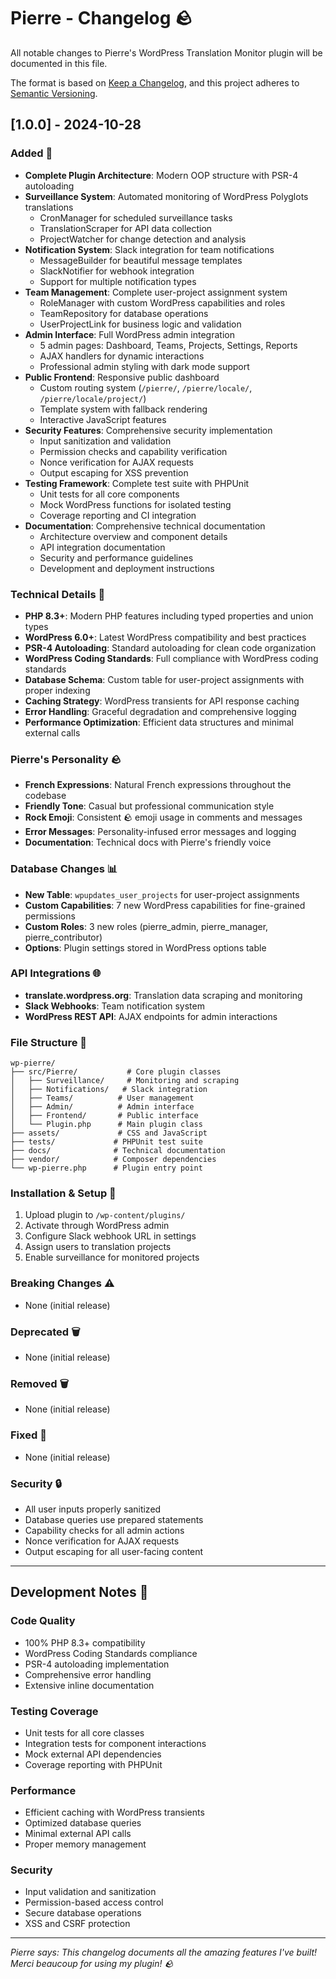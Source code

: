 # Pierre - Changelog 🪨

All notable changes to Pierre's WordPress Translation Monitor plugin will be documented in this file.

The format is based on [Keep a Changelog](https://keepachangelog.com/en/1.0.0/),
and this project adheres to [Semantic Versioning](https://semver.org/spec/v2.0.0.html).

## [1.0.0] - 2024-10-28

### Added 🎉
- **Complete Plugin Architecture**: Modern OOP structure with PSR-4 autoloading
- **Surveillance System**: Automated monitoring of WordPress Polyglots translations
  - CronManager for scheduled surveillance tasks
  - TranslationScraper for API data collection
  - ProjectWatcher for change detection and analysis
- **Notification System**: Slack integration for team notifications
  - MessageBuilder for beautiful message templates
  - SlackNotifier for webhook integration
  - Support for multiple notification types
- **Team Management**: Complete user-project assignment system
  - RoleManager with custom WordPress capabilities and roles
  - TeamRepository for database operations
  - UserProjectLink for business logic and validation
- **Admin Interface**: Full WordPress admin integration
  - 5 admin pages: Dashboard, Teams, Projects, Settings, Reports
  - AJAX handlers for dynamic interactions
  - Professional admin styling with dark mode support
- **Public Frontend**: Responsive public dashboard
  - Custom routing system (`/pierre/`, `/pierre/locale/`, `/pierre/locale/project/`)
  - Template system with fallback rendering
  - Interactive JavaScript features
- **Security Features**: Comprehensive security implementation
  - Input sanitization and validation
  - Permission checks and capability verification
  - Nonce verification for AJAX requests
  - Output escaping for XSS prevention
- **Testing Framework**: Complete test suite with PHPUnit
  - Unit tests for all core components
  - Mock WordPress functions for isolated testing
  - Coverage reporting and CI integration
- **Documentation**: Comprehensive technical documentation
  - Architecture overview and component details
  - API integration documentation
  - Security and performance guidelines
  - Development and deployment instructions

### Technical Details 🔧
- **PHP 8.3+**: Modern PHP features including typed properties and union types
- **WordPress 6.0+**: Latest WordPress compatibility and best practices
- **PSR-4 Autoloading**: Standard autoloading for clean code organization
- **WordPress Coding Standards**: Full compliance with WordPress coding standards
- **Database Schema**: Custom table for user-project assignments with proper indexing
- **Caching Strategy**: WordPress transients for API response caching
- **Error Handling**: Graceful degradation and comprehensive logging
- **Performance Optimization**: Efficient data structures and minimal external calls

### Pierre's Personality 🪨
- **French Expressions**: Natural French expressions throughout the codebase
- **Friendly Tone**: Casual but professional communication style
- **Rock Emoji**: Consistent 🪨 emoji usage in comments and messages
- **Error Messages**: Personality-infused error messages and logging
- **Documentation**: Technical docs with Pierre's friendly voice

### Database Changes 📊
- **New Table**: `wpupdates_user_projects` for user-project assignments
- **Custom Capabilities**: 7 new WordPress capabilities for fine-grained permissions
- **Custom Roles**: 3 new roles (pierre_admin, pierre_manager, pierre_contributor)
- **Options**: Plugin settings stored in WordPress options table

### API Integrations 🌐
- **translate.wordpress.org**: Translation data scraping and monitoring
- **Slack Webhooks**: Team notification system
- **WordPress REST API**: AJAX endpoints for admin interactions

### File Structure 📁
```
wp-pierre/
├── src/Pierre/           # Core plugin classes
│   ├── Surveillance/     # Monitoring and scraping
│   ├── Notifications/   # Slack integration
│   ├── Teams/          # User management
│   ├── Admin/          # Admin interface
│   ├── Frontend/       # Public interface
│   └── Plugin.php      # Main plugin class
├── assets/             # CSS and JavaScript
├── tests/             # PHPUnit test suite
├── docs/              # Technical documentation
├── vendor/            # Composer dependencies
└── wp-pierre.php      # Plugin entry point
```

### Installation & Setup 🚀
1. Upload plugin to `/wp-content/plugins/`
2. Activate through WordPress admin
3. Configure Slack webhook URL in settings
4. Assign users to translation projects
5. Enable surveillance for monitored projects

### Breaking Changes ⚠️
- None (initial release)

### Deprecated 🗑️
- None (initial release)

### Removed 🗑️
- None (initial release)

### Fixed 🐛
- None (initial release)

### Security 🔒
- All user inputs properly sanitized
- Database queries use prepared statements
- Capability checks for all admin actions
- Nonce verification for AJAX requests
- Output escaping for all user-facing content

---

## Development Notes 📝

### Code Quality
- 100% PHP 8.3+ compatibility
- WordPress Coding Standards compliance
- PSR-4 autoloading implementation
- Comprehensive error handling
- Extensive inline documentation

### Testing Coverage
- Unit tests for all core classes
- Integration tests for component interactions
- Mock external API dependencies
- Coverage reporting with PHPUnit

### Performance
- Efficient caching with WordPress transients
- Optimized database queries
- Minimal external API calls
- Proper memory management

### Security
- Input validation and sanitization
- Permission-based access control
- Secure database operations
- XSS and CSRF protection

---

*Pierre says: This changelog documents all the amazing features I've built! Merci beaucoup for using my plugin! 🪨*